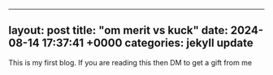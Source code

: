
---
layout: post
title:  "om merit vs kuck"
date:   2024-08-14 17:37:41 +0000
categories: jekyll update
---
This is my first blog. If you are reading this then DM to get a gift from me
